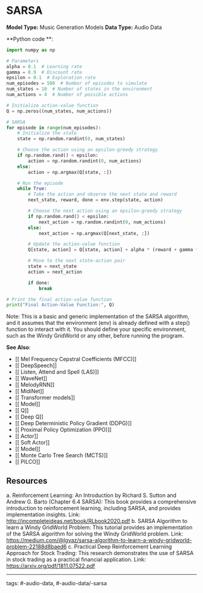 #  SARSA
**Model Type:**  Music Generation Models
**Data Type:**  Audio Data

**Python code **:


```python
import numpy as np

# Parameters
alpha = 0.1  # Learning rate
gamma = 0.9  # Discount rate
epsilon = 0.1  # Exploration rate
num_episodes = 500  # Number of episodes to simulate
num_states = 10  # Number of states in the environment
num_actions = 4  # Number of possible actions

# Initialize action-value function
Q = np.zeros((num_states, num_actions))

# SARSA
for episode in range(num_episodes):
    # Initialize the state
    state = np.random.randint(0, num_states)

    # Choose the action using an epsilon-greedy strategy
    if np.random.rand() < epsilon:
        action = np.random.randint(0, num_actions)
    else:
        action = np.argmax(Q[state, :])

    # Run the episode
    while True:
        # Take the action and observe the next state and reward
        next_state, reward, done = env.step(state, action)

        # Choose the next action using an epsilon-greedy strategy
        if np.random.rand() < epsilon:
            next_action = np.random.randint(0, num_actions)
        else:
            next_action = np.argmax(Q[next_state, :])

        # Update the action-value function
        Q[state, action] = Q[state, action] + alpha * (reward + gamma * Q[next_state, next_action] - Q[state, action])

        # Move to the next state-action pair
        state = next_state
        action = next_action

        if done:
            break

# Print the final action-value function
print("Final Action-Value Function:", Q)
```

Note: This is a basic and generic implementation of the SARSA algorithm, and it assumes that the environment (env) is already defined with a step() function to interact with it. You should define your specific environment, such as the Windy GridWorld or any other, before running the program.


**See Also**:

- [[ Mel Frequency Cepstral Coefficients (MFCC)]]
- [[ DeepSpeech]]
- [[ Listen, Attend and Spell (LAS)]]
- [[ WaveNet]]
- [[ MelodyRNN]]
- [[ MidiNet]]
- [[ Transformer models]]
- [[ Model]]
- [[ Q]]
- [[ Deep Q]]
- [[ Deep Deterministic Policy Gradient (DDPG)]]
- [[ Proximal Policy Optimization (PPO)]]
- [[ Actor]]
- [[ Soft Actor]]
- [[ Model]]
- [[ Monte Carlo Tree Search (MCTS)]]
- [[ PILCO]]
## Resources

a. Reinforcement Learning: An Introduction by Richard S. Sutton and Andrew G. Barto (Chapter 6.4 SARSA): This book provides a comprehensive introduction to reinforcement learning, including SARSA, and provides implementation insights.
Link: http://incompleteideas.net/book/RLbook2020.pdf
b. SARSA Algorithm to learn a Windy GridWorld Problem: This tutorial provides an implementation of the SARSA algorithm for solving the Windy GridWorld problem.
Link: https://medium.com/@lgvaz/sarsa-algorithm-to-learn-a-windy-gridworld-problem-22188d8baed6
c. Practical Deep Reinforcement Learning Approach for Stock Trading: This research demonstrates the use of SARSA in stock trading as a practical financial application.
Link: https://arxiv.org/pdf/1811.07522.pdf


---
tags: #-audio-data, #-audio-data/-sarsa
